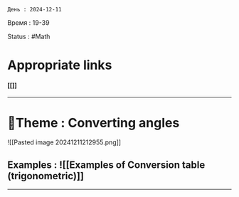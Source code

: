 	День : 2024-12-11 
Время : 19-39

Status : #Math  


# Appropriate links
#### [[]]

---

# 📏Theme : Сonverting angles

![[Pasted image 20241211212955.png]]


## Examples : ![[Examples of Сonversion table (trigonometric)]]


---
